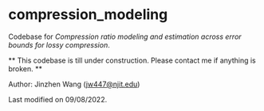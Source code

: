 # compression_modeling

Codebase for *Compression ratio modeling and estimation across error bounds for lossy compression*.

** This codebase is till under construction. Please contact me if anything is broken. **

Author: Jinzhen Wang (jw447@njit.edu)

Last modified on 09/08/2022.


